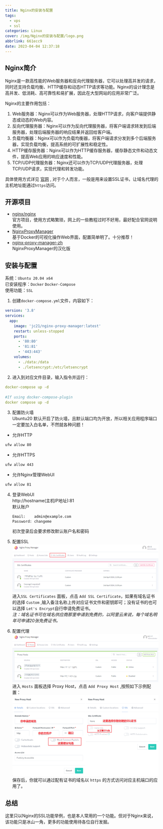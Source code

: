 ```yaml
---
title: Nginx的安装与配置
tags:
  - vps
  - ssl
categories: Linux
cover: /img/Nginx的安装与配置/logo.png
abbrlink: 661ecc9
date: 2023-04-04 12:37:18
---
```


## Nginx简介
Nginx是一款高性能的Web服务器和反向代理服务器，它可以处理高并发的请求，同时还支持负载均衡、HTTP缓存和动态HTTP请求等功能。Nginx的设计理念是高并发、低消耗、高可靠性和易扩展，因此在大型网站的应用非常广泛。

Nginx的主要作用包括：
1. Web服务器：Nginx可以作为Web服务器，处理HTTP请求，向客户端提供静态或动态的Web内容。
2. 反向代理服务器：Nginx可以作为反向代理服务器，将客户端请求转发到后端服务器，处理后端服务器的响应结果并返回给客户端。
3. 负载均衡器：Nginx可以作为负载均衡器，将客户端请求分发到多个后端服务器，实现负载均衡，提高系统的可扩展性和稳定性。
4. HTTP缓存服务器：Nginx可以作为HTTP缓存服务器，缓存静态文件和动态文件，提高Web应用的响应速度和性能。
5. TCP/UDP代理服务器：Nginx还可以作为TCP/UDP代理服务器，处理TCP/UDP请求，实现代理和转发功能。  

具体使用方式详见 [官网](http://nginx.org/en/) , 对于个人而言，一般是用来设置SSL证书，让域名代理的主机地址能通过`https`访问。

## 开源项目
- [nginx/nginx](https://github.com/nginx/nginx)  
官方项目，使用方式略繁琐，网上的一些教程过时不好用，最好配合官网说明使用。  
- [NginxProxyManager](https://github.com/NginxProxyManager/nginx-proxy-manager)  
基于Docker的可视化操作Web界面，配置简单明了。十分推荐！  
- [nginx-proxy-manager-zh](chishin/nginx-proxy-manager-zh)  
NginxProxyManager的汉化版

## 安装与配置
系统：`Ubuntu 20.04 x64`  
已安装程序：`Docker` `Docker-Compose`   
使用功能：`SSL` 
1. 创建`docker-compose.yml`文件，内容如下：  
```yml
version: '3.8'
services:
  app:
    image: 'jc21/nginx-proxy-manager:latest'
    restart: unless-stopped
    ports:
      - '80:80'
      - '81:81'
      - '443:443'
    volumes:
      - ./data:/data
      - ./letsencrypt:/etc/letsencrypt

``` 


2. 进入到对应文件目录，输入指令并运行：
```yml
docker-compose up -d

#If using docker-compose-plugin
docker compose up -d
```

3. 配置防火墙  
Ubuntu20 默认开启了防火墙，且默认端口均为开放，所以相关应用程序端口一定要加入白名单，不然就各种问题！
- 允许HTTP
```bash
ufw allow 80
```
- 允许HTTPS
```bash
ufw allow 443
```
- 允许Nginx管理WebUI
```bash
ufw allow 81
```
4. 登录WebUI  
http://hostname(主机IP地址):81  
默认账户 
    ```
    Email:    admin@example.com
    Password: changeme
    ```  
   初次登录后会要求修改默认账户名和密码

5. 配置SSL
![Alt text](../img/Nginx%E7%9A%84%E5%AE%89%E8%A3%85%E4%B8%8E%E9%85%8D%E7%BD%AE/ssl.png)  
进入`SSL Certificates` 面板，点击 `Add SSL Certificate`，如果有域名证书的选择 `Custom` ,输入备注名称上传对应证书文件和密钥即可；没有证书的也可以选择 `Let's Encrypt`自行申请免费证书。  
*注：域名证书可在域名供应商那里申请到免费的，以阿里云来说，每个域名明年可申请20张免费证书。* 

6. 配置代理
![Alt text](../img/Nginx%E7%9A%84%E5%AE%89%E8%A3%85%E4%B8%8E%E9%85%8D%E7%BD%AE/hosts.png)  
进入 `Hosts` 面板选择 Proxy Host，点击 `Add Proxy Host` ,按照如下示例配置： 
 ![Alt text](../img/Nginx%E7%9A%84%E5%AE%89%E8%A3%85%E4%B8%8E%E9%85%8D%E7%BD%AE/ssl03.png)
保存后，你就可以通过配有证书的域名以 `https` 的方式访问对应主机端口的应用了。  

## 总结  
这里只以Nginx的SSL功能举例，也是本人常用的一个功能。但对于Nginx来说，该功能只是冰山一角，更多的功能使用待各位自行发掘。